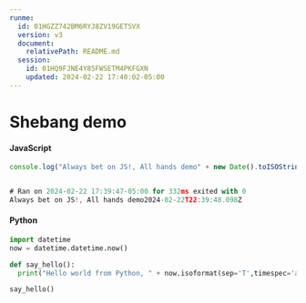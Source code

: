 ```yaml
---
runme:
  id: 01HGZZ742BM6RYJ8ZV19GETSVX
  version: v3
  document:
    relativePath: README.md
  session:
    id: 01HQ9FJNE4Y85FWSETM4PKFGXN
    updated: 2024-02-22 17:40:02-05:00
---
```


# Shebang demo

#### JavaScript

```js {"id":"01HGZZ742BM6RYJ8ZV166Y3A4D","name":"demo-js","terminalRows":"2"}
console.log("Always bet on JS!, All hands demo" + new Date().toISOString())


# Ran on 2024-02-22 17:39:47-05:00 for 332ms exited with 0
Always bet on JS!, All hands demo2024-02-22T22:39:48.098Z
```

#### Python

```py {"id":"01HG7EGG30W7YJNT6C083GVANW","terminalRows":"2"}
import datetime
now = datetime.datetime.now()

def say_hello():
  print("Hello world from Python, " + now.isoformat(sep='T',timespec='auto'))

say_hello()

```
